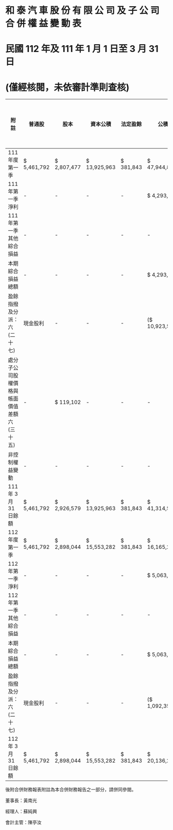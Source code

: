 # 和 泰 汽 車 股 份 有 限 公 司 及 子 公 司 合 併 權 益 變 動 表

# 民國 112 年及 111 年 1 月 1 日至 3 月 31 日

# (僅經核閱，未依審計準則查核)

|附 註|普通股|股本|資本公積|法定盈餘|公積|特別盈餘|公積|未分配盈餘|保留盈餘|其 他 權益|國外營運機構財務報表換算之兌換差額|透過其他綜合損益按公允價值衡量之金融資產未實現評價損益|損|益|損|益|總 計|非控制權益|權益總額|
|---|---|---|---|---|---|---|---|---|---|---|---|---|---|---|---|---|---|---|---|
|111 年度第一季|$ 5,461,792|$ 2,807,477|$ 13,925,963|$ 381,843|$ 47,944,833|($ 556,123)|$ 3,265,105|$ 563,781|($ 23,820)|$ 73,770,851|$ 20,695,114|$ 94,465,965| | | | | | | |
|111 年第一季淨利|-|-|-|-|$ 4,293,291|-|-|-|-|$ 4,293,291|$ 951,934|$ 5,245,225| | | | | | | |
|111 年第一季其他綜合損益|-|-|-|-|-|$ 461,207|$ 389,168|($ 256,277)|$ 9,344|$ 603,442|$ 115,546|$ 718,988| | | | | | | |
|本期綜合損益總額|-|-|-|-|$ 4,293,291|$ 461,207|$ 389,168|($ 256,277)|$ 9,344|$ 4,896,733|$ 1,067,480|$ 5,964,213| | | | | | | |
|盈餘指撥及分派：六(二十七)|現金股利|-|-|-|($ 10,923,584)|-|-|-|-$ 10,923,584|-|($ 10,923,584)| | | | | | | | |
|處分子公司股權價格與帳面價值差額 六(三十五)|-|$ 119,102|-|-|-|-|-|-|$ 119,102|($ 120,102)|($ 1,000)| | | | | | | | |
|非控制權益變動|-|-|-|-|-|-|-|-|-|-|$ 393,934|$ 393,934| | | | | | | |
|111 年 3 月 31 日餘額|$ 5,461,792|$ 2,926,579|$ 13,925,963|$ 381,843|$ 41,314,540|($ 94,916)|$ 3,654,273|$ 307,504|($ 14,476)|$ 67,863,102|$ 22,036,426|$ 89,899,528| | | | | | | |
|112 年度第一季|$ 5,461,792|$ 2,898,044|$ 15,553,282|$ 381,843|$ 16,165,239|($ 323,552)|$ 1,699,344|($ 140,088)|$ 69,083|$ 41,764,987|$ 27,807,076|$ 69,572,063| | | | | | | |
|112 年第一季淨利|-|-|-|-|$ 5,063,405|-|-|-|-|$ 5,063,405|$ 861,496|$ 5,924,901| | | | | | | |
|112 年第一季其他綜合損益|-|-|-|-|-|$ 74,531|$ 277,315|$ 227,750|($ 45,596)|$ 534,000|($ 40,136)|$ 493,864| | | | | | | |
|本期綜合損益總額|-|-|-|-|$ 5,063,405|$ 74,531|$ 277,315|$ 227,750|($ 45,596)|$ 5,597,405|$ 821,360|$ 6,418,765| | | | | | | |
|盈餘指撥及分派：六(二十七)|現金股利|-|-|-|($ 1,092,358)|-|-|-|-$ 1,092,358|($ 1,016,394)|($ 2,108,752)| | | | | | | | |
|112 年 3 月 31 日餘額|$ 5,461,792|$ 2,898,044|$ 15,553,282|$ 381,843|$ 20,136,286|($ 249,021)|$ 1,976,659|$ 87,662|$ 23,487|$ 46,270,034|$ 27,612,042|$ 73,882,076| | | | | | | |

後附合併財務報表附註為本合併財務報告之一部分，請併同參閱。

董事長：黃南光

經理人：蘇純興

會計主管：陳亭汝
